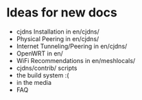 # Ideas for new docs

* cjdns Installation in en/cjdns/
* Physical Peering in en/cjdns/
* Internet Tunneling/Peering in en/cjdns/
* OpenWRT in en/
* WiFi Recommendations in en/meshlocals/
* cjdns/contrib/ scripts
* the build system :(
* in the media
* FAQ
